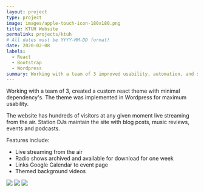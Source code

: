 ```yaml
---
layout: project
type: project
image: images/apple-touch-icon-180x180.png
title: KTUH Website
permalink: projects/ktuh
# All dates must be YYYY-MM-DD format!
date: 2020-02-08
labels:
  - React
  - Bootstrap
  - Wordpress
summary: Working with a team of 3 improved usability, automation, and scalability in a feature rich web application. 
---
```


Working with a team of 3, created a custom react theme with minimal dependency's. The theme was implemented in Wordpress for maximum usability.

The website has hundreds of visitors at any given moment live streaming from the air. Station DJs maintain the site with blog posts, music reviews, events and podcasts. 

Features include:
  - Live streaming from the air
  - Radio shows archived and available for download for one week
  - Links Google Calendar to event page
  - Themed background videos
  
  
<img class="ui small left floated image" src="{{ site.baseurl }}/images/gd-project-image-1.jpg">
<img class="ui small middle floated image" src="{{ site.baseurl }}/images/gd-project-image-2.jpg">
<img class="ui small left floated image" src="{{ site.baseurl }}/images/gd-project-image-3.jpg">
